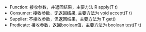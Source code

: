- Function: 接收参数，并返回结果，主要方法 R apply(T t)
- Consumer: 接收参数，无返回结果, 主要方法为 void accept(T t)
- Supplier: 不接收参数，但返回结果，主要方法为 T get()
- Predicate: 接收参数，返回boolean值，主要方法为 boolean test(T t)
